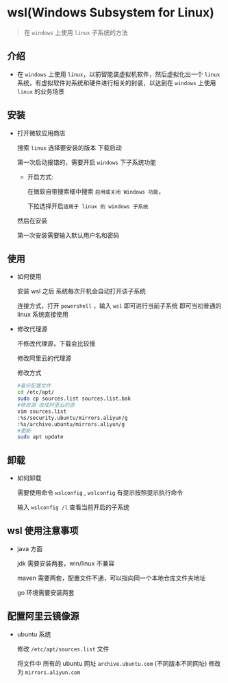 # wsl(Windows Subsystem for Linux)

> 在 `windows` 上使用 `linux` 子系统的方法

## 介绍

- 在 `windows` 上使用 `linux`，以前智能装虚拟机软件，然后虚拟化出一个 `linux` 系统，有虚拟软件对系统和硬件进行相关的封装，以达到在 `windows` 上使用 `linux` 的业务场景

## 安装

- 打开微软应用商店

  搜索 `linux` 选择要安装的版本 下载启动

  第一次启动报错的，需要开启 `windows` 下子系统功能

  - 开启方式:

    在微软自带搜索框中搜索 `启用或关闭 Windows 功能`，

    下拉选择开启`适用于 linux 的 windows 子系统`

  然后在安装

  第一次安装需要输入默认用户名和密码

## 使用

- 如何使用

  安装 wsl 之后 系统每次开机会自动打开该子系统

  连接方式，打开 `powershell` ，输入 `wsl` 即可进行当前子系统 即可当初普通的 linux 系统直接使用

- 修改代理源

  不修改代理源，下载会比较慢

  修改阿里云的代理源

  修改方式

  ```sh
  #备份配置文件
  cd /etc/apt/
  sudo cp sources.list sources.list.bak
  #修改源 改成阿里云的源
  vim sources.list
  :%s/security.ubuntu/mirrors.aliyun/g
  :%s/archive.ubuntu/mirrors.aliyun/g
  #更新
  sudo apt update
  ```

## 卸载

- 如何卸载

  需要使用命令 `wslconfig` , `wslconfig` 有提示按照提示执行命令

  输入 `wslconfig /l` 查看当前开启的子系统

## wsl 使用注意事项

- java 方面

  jdk 需要安装两套，win/linux 不兼容

  maven 需要两套，配置文件不通，可以指向同一个本地仓库文件夹地址

  go 环境需要安装两套

## 配置阿里云镜像源

- ubuntu 系统

  修改 `/etc/apt/sources.list` 文件

  将文件中 所有的 ubuntu 网址 `archive.ubuntu.com` (不同版本不同网址) 修改为 `mirrors.aliyun.com`

